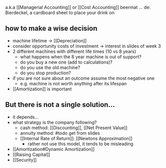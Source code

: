 a.k.a [[Managerial Accounting]] or [[Cost Accounting]]
beermat ... de: Bierdeckel, a cardboard sheet to place your drink on
## how to make a wise decision
- machine lifetime -> [[Depreciation]]
- consider opportunity costs of investment -> interest in slides of week 3
- 2 different machines with different life times (10 vs 8 years)
	 - what happens when the 8 year machine is out of support?
	 - do you buy a new one (add to calculations)?
	 - do you use the old machine?
	 - do you stop production?
- if you are not sure about an outcome assume the most negative one
	- e.g. machine is not worth anything after its lifespan
- [[Amortization]] is important

## But there is not a single solution...
- it depends...
- what strategy is the company following?
	- cash method: [[Discounting]], [[Net Present Value]]
	- annuity method: #todo get from slides
	- [[Internal Rate of Return]]: [[Newtons Approximation]] 
		- rather not use this model, it tends to be misleading
- [[Amortization#Dynamic Amortization]]
- [[Raising Capital]]
- [[Security]]
